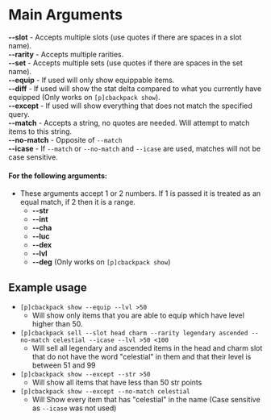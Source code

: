 # Main Arguments
**--slot** - Accepts multiple slots (use quotes if there are spaces in a slot name).<br />
**--rarity** - Accepts multiple rarities.<br />
**--set** - Accepts multiple sets (use quotes if there are spaces in the set name).<br />
**--equip** - If used will only show equippable items.<br />
**--diff** - If used will show the stat delta compared to what you currently have equipped (Only works on `[p]cbackpack show`).<br />
**--except** - If used will show everything that does not match the specified query.<br />
**--match** - Accepts a string, no quotes are needed. Will attempt to match items to this string.<br />
**--no-match** - Opposite of `--match`<br />
**--icase** - If `--match` or `--no-match` and `--icase` are used, matches will not be case sensitive.<br />

#### For the following arguments: <br />
- These arguments accept 1 or 2 numbers. If 1 is passed it is treated as an equal match, if 2 then it is a range.<br />
  - **--str**<br />
  - **--int**<br />
  - **--cha**<br />
  - **--luc**<br />
  - **--dex**<br />
  - **--lvl**<br />
  - **--deg** (Only works on `[p]cbackpack show`)<br />
  
## Example usage
- `[p]cbackpack show --equip --lvl >50`
  - Will show only items that you are able to equip which have level higher than 50. 
- `[p]cbackpack sell --slot head charm --rarity legendary ascended --no-match celestial --icase --lvl >50 <100`
  - Will sell all legendary and ascended items in the head and charm slot that do not have the word "celestial" in them and that their level is between 51 and 99
- `[p]cbackpack show --except --str >50`
  - Will show all items that have less than 50 str points
- `[p]cbackpack show --except --no-match celestial`  
  - Will Show every item that has "celestial" in the name (Case sensitive as `--icase` was not used)
